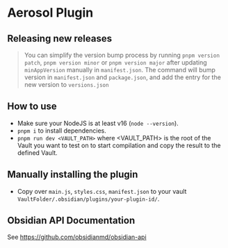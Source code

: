 # Aerosol Plugin

## Releasing new releases

> You can simplify the version bump process by running `pnpm version patch`, `pnpm version minor` or `pnpm version major` after updating `minAppVersion` manually in `manifest.json`.
> The command will bump version in `manifest.json` and `package.json`, and add the entry for the new version to `versions.json`


## How to use

- Make sure your NodeJS is at least v16 (`node --version`).
- `pnpm i` to install dependencies.
- `pnpm run dev <VAULT_PATH>` where <VAULT_PATH> is the root of the Vault you want to test on to start compilation and copy the result to the defined Vault.

## Manually installing the plugin

- Copy over `main.js`, `styles.css`, `manifest.json` to your vault `VaultFolder/.obsidian/plugins/your-plugin-id/`.

## Obsidian API Documentation

See https://github.com/obsidianmd/obsidian-api

